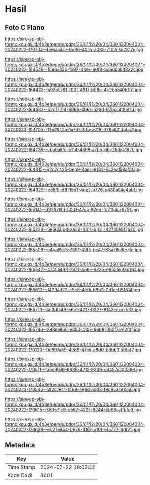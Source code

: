 # Hasil

## Foto C Plano

https://sirekap-obj-formc.kpu.go.id/4b3e/pemilu/pdpr/36/01/12/20/04/3601122004004-20240222-170704--be6aa47e-0d96-40ca-a085-7102c8e2317e.jpg

https://sirekap-obj-formc.kpu.go.id/4b3e/pemilu/pdpr/36/01/12/20/04/3601122004004-20240222-164548--fc96333b-fa97-44ee-a0f9-bdad0bb4822c.jpg

https://sirekap-obj-formc.kpu.go.id/4b3e/pemilu/pdpr/36/01/12/20/04/3601122004004-20240222-164423--a93e0781-f00f-4917-b08c-4c2b534061b1.jpg

https://sirekap-obj-formc.kpu.go.id/4b3e/pemilu/pdpr/36/01/12/20/04/3601122004004-20240222-164633--52df7014-6966-4b6a-a26d-97bccd18ef1d.jpg

https://sirekap-obj-formc.kpu.go.id/4b3e/pemilu/pdpr/36/01/12/20/04/3601122004004-20240222-164705--12e2845a-1a7d-46fb-b618-479a801dbbc3.jpg

https://sirekap-obj-formc.kpu.go.id/4b3e/pemilu/pdpr/36/01/12/20/04/3601122004004-20240222-164736--cba0a6fe-5114-4398-a7bb-dbc26de41870.jpg

https://sirekap-obj-formc.kpu.go.id/4b3e/pemilu/pdpr/36/01/12/20/04/3601122004004-20240222-164815--62c2c425-beb9-4aec-9183-6c3eaf58af5f.jpg

https://sirekap-obj-formc.kpu.go.id/4b3e/pemilu/pdpr/36/01/12/20/04/3601122004004-20240222-164920--e883bef8-15d1-4de2-b776-c430a04e4abf.jpg

https://sirekap-obj-formc.kpu.go.id/4b3e/pemilu/pdpr/36/01/12/20/04/3601122004004-20240222-165141--d92676fd-50d1-47cb-92ed-fd7154c76751.jpg

https://sirekap-obj-formc.kpu.go.id/4b3e/pemilu/pdpr/36/01/12/20/04/3601122004004-20240222-165224--5e5650bd-ae2b-481a-b331-4274b68f7a20.jpg

https://sirekap-obj-formc.kpu.go.id/4b3e/pemilu/pdpr/36/01/12/20/04/3601122004004-20240222-165509--c4ba95c3-7391-49f0-be47-83a78e6fe7fe.jpg

https://sirekap-obj-formc.kpu.go.id/4b3e/pemilu/pdpr/36/01/12/20/04/3601122004004-20240222-165547--47455493-7871-4d69-9725-e8525693d164.jpg

https://sirekap-obj-formc.kpu.go.id/4b3e/pemilu/pdpr/36/01/12/20/04/3601122004004-20240222-165617--d4234d22-c5c8-4efb-b8b3-0d1ecf151814.jpg

https://sirekap-obj-formc.kpu.go.id/4b3e/pemilu/pdpr/36/01/12/20/04/3601122004004-20240222-165713--4e2dfb49-56e1-4217-9227-8143ccea7b32.jpg

https://sirekap-obj-formc.kpu.go.id/4b3e/pemilu/pdpr/36/01/12/20/04/3601122004004-20240222-165746--298ee850-e350-4108-9eb8-0b5f7ae12fdf.jpg

https://sirekap-obj-formc.kpu.go.id/4b3e/pemilu/pdpr/36/01/12/20/04/3601122004004-20240222-170120--0c807a89-4e89-47c5-a6d0-b9bb31b9faf7.jpg

https://sirekap-obj-formc.kpu.go.id/4b3e/pemilu/pdpr/36/01/12/20/04/3601122004004-20240222-170511--fa5e9669-9636-4212-9339-c6457d600a98.jpg

https://sirekap-obj-formc.kpu.go.id/4b3e/pemilu/pdpr/36/01/12/20/04/3601122004004-20240222-170543--8f2c7e41-f469-4eed-add2-f9ce534e15a6.jpg

https://sirekap-obj-formc.kpu.go.id/4b3e/pemilu/pdpr/36/01/12/20/04/3601122004004-20240222-170615--389571c9-e567-4226-8244-5b99caffbfe9.jpg

https://sirekap-obj-formc.kpu.go.id/4b3e/pemilu/pdpr/36/01/12/20/04/3601122004004-20240222-170638--e027e644-0676-4162-a10f-efa77769df25.jpg


## Metadata

| Key        | Value               |
| ---------- | ------------------- |
| Time Stamp | 2024-02-22 18:03:32 |
| Kode Dapil | 3601                |



